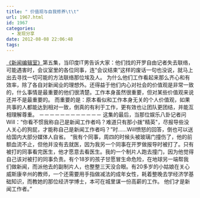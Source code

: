 ```yaml
---
title: " 价值观与自我修养\t\t"
url: 1967.html
id: 1967
categories:
  - 发现分享
date: 2012-08-08 22:06:48
tags:
---
```


[《新闻编辑室》](http://movie.douban.com/subject/6142597/)第五集，当印度IT男告诉大家：他们找的开罗自由记者失去联络，可能遇害时，会议室里的各位同事，连“会议结束”这样的废话一句也没说，就马上出去寻找一切可能的方法联络那位埃及人。 为什么他们工作看起来那么齐心和有效率，除了各自对新闻业的理想外。还得益于他们内心对社会的价值观是非常一致的，什么事情是最重要的他们很清楚。工作本身虽然很重要，但对某些价值观来说还并不是最重要的。 而重要的是：原本看似和工作本身无关的个人价值观，如果共事的人都能达到相对一致，倒真的有利于工作，更有效也让团队更团结，并能互相理解尊重。 －－－－－－－－－－－－ 这集的最后，当那位娱乐八卦记者问Will：“你看不惯我称自己是新闻工作者吗？难道只有那小拨"精英"，尽报导些没人关心的狗屁，才能称自己是新闻工作者吗？”时......Will愤怒的回答，倒也可以送给国内大部分媒体人自省。 “我有个同事，周四的时候头被玻璃门撞伤了，他的前额血流不止，但他并没有去就医，因为我另一个同事在开罗做报导时被打了。只有被打的同事看完医生，他才愿意去看医生。我的一个制片人跑去撞门，因为他觉得自己该对被打的同事负责。有个18岁的孩子甘愿冒生命危险，在地球另一端帮我们做新闻，而派他去的副制片人，也整整三天没合眼。有20多岁的小姑娘在关心威斯康辛州的教师，一个还需要用手指做减法的成年女性，耗着整晚去学经济学基础知识，而教她的那位经济学博士，本可在城里谋一份高薪的工作。 他们才是新闻工作者。”